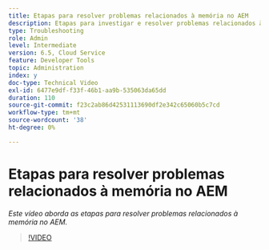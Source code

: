 ```yaml
---
title: Etapas para resolver problemas relacionados à memória no AEM
description: Etapas para investigar e resolver problemas relacionados à memória
type: Troubleshooting
role: Admin
level: Intermediate
version: 6.5, Cloud Service
feature: Developer Tools
topic: Administration
index: y
doc-type: Technical Video
exl-id: 6477e9df-f33f-46b1-aa9b-535063da65dd
duration: 110
source-git-commit: f23c2ab86d42531113690df2e342c65060b5c7cd
workflow-type: tm+mt
source-wordcount: '38'
ht-degree: 0%

---
```


# Etapas para resolver problemas relacionados à memória no AEM

*Este vídeo aborda as etapas para resolver problemas relacionados à memória no AEM.*

>[!VIDEO](https://video.tv.adobe.com/v/335473?quality=12&learn=on)
